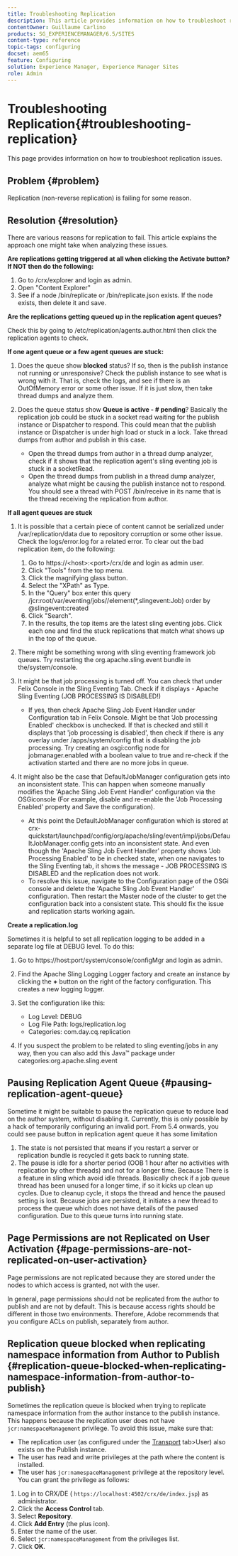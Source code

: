 ```yaml
---
title: Troubleshooting Replication
description: This article provides information on how to troubleshoot replication issues.
contentOwner: Guillaume Carlino
products: SG_EXPERIENCEMANAGER/6.5/SITES
content-type: reference
topic-tags: configuring
docset: aem65
feature: Configuring
solution: Experience Manager, Experience Manager Sites
role: Admin
---
```

# Troubleshooting Replication{#troubleshooting-replication}

This page provides information on how to troubleshoot replication issues.

## Problem {#problem}

Replication (non-reverse replication) is failing for some reason.

## Resolution {#resolution}

There are various reasons for replication to fail. This article explains the approach one might take when analyzing these issues.

**Are replications getting triggered at all when clicking the Activate button? If NOT then do the following:**

1. Go to /crx/explorer and login as admin.
1. Open "Content Explorer"
1. See if a node /bin/replicate or /bin/replicate.json exists. If the node exists, then delete it and save.

**Are the replications getting queued up in the replication agent queues?**

Check this by going to /etc/replication/agents.author.html then click the replication agents to check.

**If one agent queue or a few agent queues are stuck:**

1. Does the queue show **blocked** status? If so, then is the publish instance not running or unresponsive? Check the publish instance to see what is wrong with it. That is, check the logs, and see if there is an OutOfMemory error or some other issue. If it is just slow, then take thread dumps and analyze them.
1. Does the queue status show **Queue is active - # pending**? Basically the replication job could be stuck in a socket read waiting for the publish instance or Dispatcher to respond. This could mean that the publish instance or Dispatcher is under high load or stuck in a lock. Take thread dumps from author and publish in this case.

    * Open the thread dumps from author in a thread dump analyzer, check if it shows that the replication agent's sling eventing job is stuck in a socketRead.
    * Open the thread dumps from publish in a thread dump analyzer, analyze what might be causing the publish instance not to respond. You should see a thread with POST /bin/receive in its name that is the thread receiving the replication from author.

**If all agent queues are stuck**

1. It is possible that a certain piece of content cannot be serialized under /var/replication/data due to repository corruption or some other issue. Check the logs/error.log for a related error. To clear out the bad replication item, do the following:

    1. Go to https://&lt;host&gt;:&lt;port&gt;/crx/de and login as admin user.
    1. Click "Tools" from the top menu.
    1. Click the magnifying glass button.
    1. Select the "XPath" as Type.
    1. In the "Query" box enter this query /jcr:root/var/eventing/jobs//element(&#42;,slingevent:Job) order by @slingevent:created
    1. Click "Search".
    1. In the results, the top items are the latest sling eventing jobs. Click each one and find the stuck replications that match what shows up in the top of the queue.

1. There might be something wrong with sling eventing framework job queues. Try restarting the org.apache.sling.event bundle in the/system/console.
1. It might be that job processing is turned off. You can check that under Felix Console in the Sling Eventing Tab. Check if it displays - Apache Sling Eventing (JOB PROCESSING IS DISABLED!)

    * If yes, then check Apache Sling Job Event Handler under Configuration tab in Felix Console. Might be that 'Job processing Enabled' checkbox is unchecked. If that is checked and still it displays that 'job processing is disabled', then check if there is any overlay under /apps/system/config that is disabling the job processing. Try creating an osgi:config node for jobmanager.enabled with a boolean value to true and re-check if the activation started and there are no more jobs in queue.

1. It might also be the case that DefaultJobManager configuration gets into an inconsistent state. This can happen when someone manually modifies the 'Apache Sling Job Event Handler' configuration via the OSGiconsole (For example, disable and re-enable the 'Job Processing Enabled' property and Save the configuration).

    * At this point the DefaultJobManager configuration which is stored at crx-quickstart/launchpad/config/org/apache/sling/event/impl/jobs/DefaultJobManager.config gets into an inconsistent state. And even though the 'Apache Sling Job Event Handler' property shows 'Job Processing Enabled' to be in checked state, when one navigates to the Sling Eventing tab, it shows the message - JOB PROCESSING IS DISABLED and the replication does not work.
    * To resolve this issue, navigate to the Configuration page of the OSGi console and delete the 'Apache Sling Job Event Handler' configuration. Then restart the Master node of the cluster to get the configuration back into a consistent state. This should fix the issue and replication starts working again.

**Create a replication.log**

Sometimes it is helpful to set all replication logging to be added in a separate log file at DEBUG level. To do this:

1. Go to https://host:port/system/console/configMgr and login as admin.
1. Find the Apache Sling Logging Logger factory and create an instance by clicking the **+** button on the right of the factory configuration. This creates a new logging logger.
1. Set the configuration like this:

    * Log Level: DEBUG
    * Log File Path: logs/replication.log
    * Categories: com.day.cq.replication

1. If you suspect the problem to be related to sling eventing/jobs in any way, then you can also add this Java&trade; package under categories:org.apache.sling.event

## Pausing Replication Agent Queue  {#pausing-replication-agent-queue}

Sometime it might be suitable to pause the replication queue to reduce load on the author system, without disabling it. Currently, this is only possible by a hack of temporarily configuring an invalid port. From 5.4 onwards, you could see pause button in replication agent queue it has some limitation

1. The state is not persisted that means if you restart a server or replication bundle is recycled it gets back to running state.
1. The pause is idle for a shorter period (OOB 1 hour after no activities with replication by other threads) and not for a longer time. Because There is a feature in sling which avoid idle threads. Basically check if a job queue thread has been unused for a longer time, if so it kicks up clean up cycles. Due to cleanup cycle, it stops the thread and hence the paused setting is lost. Because jobs are persisted, it initiates a new thread to process the queue which does not have details of the paused configuration. Due to this queue turns into running state.

## Page Permissions are not Replicated on User Activation {#page-permissions-are-not-replicated-on-user-activation}

Page permissions are not replicated because they are stored under the nodes to which access is granted, not with the user.

In general, page permissions should not be replicated from the author to publish and are not by default. This is because access rights should be different in those two environments. Therefore, Adobe recommends that you configure ACLs on publish, separately from author.

## Replication queue blocked when replicating namespace information from Author to Publish {#replication-queue-blocked-when-replicating-namespace-information-from-author-to-publish}

Sometimes the replication queue is blocked when trying to replicate namespace information from the author instance to the publish instance. This happens because the replication user does not have `jcr:namespaceManagement` privilege. To avoid this issue, make sure that:

* The replication user (as configured under the [Transport](/help/sites-deploying/replication.md#replication-agents-configuration-parameters) tab&gt;User) also exists on the Publish instance.
* The user has read and write privileges at the path where the content is installed.
* The user has `jcr:namespaceManagement` privilege at the repository level. You can grant the privilege as follows:

1. Log in to CRX/DE ( `https://localhost:4502/crx/de/index.jsp`) as administrator.
1. Click the **Access Control** tab.
1. Select **Repository**.
1. Click **Add Entry** (the plus icon).
1. Enter the name of the user.
1. Select `jcr:namespaceManagement` from the privileges list.
1. Click **OK**.
